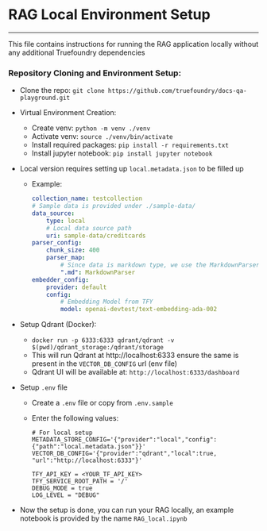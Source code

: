 # RAG Local Environment Setup

---

This file contains instructions for running the RAG application locally without any additional Truefoundry dependencies

### Repository Cloning and Environment Setup:

-   Clone the repo: `git clone https://github.com/truefoundry/docs-qa-playground.git`
-   Virtual Environment Creation:
    -   Create venv: `python -m venv ./venv`
    -   Activate venv: `source ./venv/bin/activate`
    -   Install required packages: `pip install -r requirements.txt`
    -   Install jupyter notebook: `pip install jupyter notebook`
-   Local version requires setting up `local.metadata.json` to be filled up

    -   Example:

        ```yaml
        collection_name: testcollection
        # Sample data is provided under ./sample-data/
        data_source:
            type: local
            # Local data source path
            uri: sample-data/creditcards
        parser_config:
            chunk_size: 400
            parser_map:
                # Since data is markdown type, we use the MarkdownParser
                ".md": MarkdownParser
        embedder_config:
            provider: default
            config:
                # Embedding Model from TFY
                model: openai-devtest/text-embedding-ada-002
        ```

-   Setup Qdrant (Docker):
    -   `docker run -p 6333:6333 qdrant/qdrant -v $(pwd)/qdrant_storage:/qdrant/storage`
    -   This will run Qdrant at http://localhost:6333 ensure the same is present in the `VECTOR_DB_CONFIG` url (env file)
    -   Qdrant UI will be available at: `http://localhost:6333/dashboard`
-   Setup `.env` file

    -   Create a `.env` file or copy from `.env.sample`
    -   Enter the following values:

        ```env
        # For local setup
        METADATA_STORE_CONFIG='{"provider":"local","config":{"path":"local.metadata.json"}}'
        VECTOR_DB_CONFIG='{"provider":"qdrant","local":true, "url":"http://localhost:6333"}'

        TFY_API_KEY = <YOUR_TF_API_KEY>
        TFY_SERVICE_ROOT_PATH = '/'
        DEBUG_MODE = true
        LOG_LEVEL = "DEBUG"
        ```

-   Now the setup is done, you can run your RAG locally, an example notebook is provided by the name `RAG_local.ipynb`
